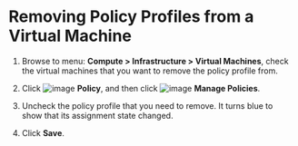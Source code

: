 # Removing Policy Profiles from a Virtual Machine

1. Browse to menu: **Compute > Infrastructure > Virtual Machines**,
   check the virtual machines that you want to remove the policy
   profile from.

2. Click ![image](../images/1941.png) **Policy**, and then click
   ![image](../images/1851.png) **Manage Policies**.

3. Uncheck the policy profile that you need to remove. It turns
   blue to show that its assignment state changed.

4. Click **Save**.
